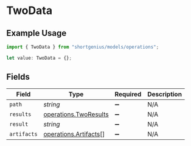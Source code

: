 # TwoData

## Example Usage

```typescript
import { TwoData } from "shortgenius/models/operations";

let value: TwoData = {};
```

## Fields

| Field                                                          | Type                                                           | Required                                                       | Description                                                    |
| -------------------------------------------------------------- | -------------------------------------------------------------- | -------------------------------------------------------------- | -------------------------------------------------------------- |
| `path`                                                         | *string*                                                       | :heavy_minus_sign:                                             | N/A                                                            |
| `results`                                                      | [operations.TwoResults](../../models/operations/tworesults.md) | :heavy_minus_sign:                                             | N/A                                                            |
| `result`                                                       | *string*                                                       | :heavy_minus_sign:                                             | N/A                                                            |
| `artifacts`                                                    | [operations.Artifacts](../../models/operations/artifacts.md)[] | :heavy_minus_sign:                                             | N/A                                                            |